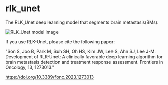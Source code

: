 # rlk_unet
The RLK_Unet deep learning model that segments brain metastasis(BMs).

![RLK_Unet model image](https://github.com/nibabel/rlk_unet/assets/135964734/e9c2b53c-8bd0-4ef1-ad0c-f3d9321f0af8)




If you use RLK-Unet, please cite the following paper:

"Son S, Joo B, Park M, Suh SH, Oh HS, Kim JW, Lee S, Ahn SJ, Lee J-M. Development of RLK-Unet: A clinically favorable deep learning algorithm for brain metastasis detection and treatment response assessment. Frontiers in Oncology, 13, 1273013."

https://doi.org/10.3389/fonc.2023.1273013
